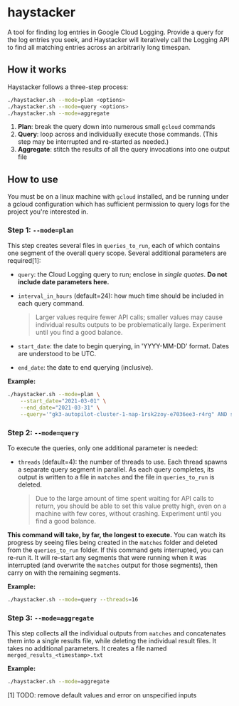 # haystacker
A tool for finding log entries in Google Cloud Logging. Provide a query for the log entries you seek, and Haystacker will iteratively call the Logging API to find all matching entries across an arbitrarily long timespan.

## How it works
Haystacker follows a three-step process:
```sh
./haystacker.sh --mode=plan <options>
./haystacker.sh --mode=query <options>
./haystacker.sh --mode=aggregate
```
1. **Plan**: break the query down into numerous small `gcloud` commands
2. **Query**: loop across and individually execute those commands. (This step may be interrupted and re-started as needed.)
3. **Aggregate**: stitch the results of all the query invocations into one output file

## How to use
You must be on a linux machine with `gcloud` installed, and be running under a gcloud configuration which has sufficient permission to query logs for the project you're interested in.

### Step 1: `--mode=plan`
This step creates several files in `queries_to_run`, each of which contains one segment of the overall query scope. Several additional parameters are required[1]:
* `query`:  the Cloud Logging query to run; enclose in *single quotes*. **Do not include date parameters here.**
* `interval_in_hours` (default=24): how much time should be included in each query command. 

    > Larger values require fewer API calls; smaller values may cause individual results outputs to be problematically large. Experiment until you find a good balance.
* `start_date`: the date to begin querying, in 'YYYY-MM-DD' format. Dates are understood to be UTC.
* `end_date`: the date to end querying (inclusive).

**Example:**
```sh
./haystacker.sh --mode=plan \
    --start_date="2021-03-01" \
    --end_date="2021-03-31" \
    --query='"gk3-autopilot-cluster-1-nap-1rsk2zoy-e7036ee3-r4rg" AND severity=WARNING'
```

### Step 2: `--mode=query`
To execute the queries, only one additional parameter is needed:
* `threads` (default=4): the number of threads to use. Each thread spawns a separate query segment in parallel. As each query completes, its output is written to a file in `matches` and the file in `queries_to_run` is deleted. 

    > Due to the large amount of time spent waiting for API calls to return, you should be able to set this value pretty high, even on a machine with few cores, without crashing. Experiment until you find a good balance.

**This command will take, by far, the longest to execute.** You can watch its progress by seeing files being created in the `matches` folder and deleted from the `queries_to_run` folder. If this command gets interrupted, you can re-run it. It will re-start any segments that were running when it was interrupted (and overwrite the `matches` output for those segments), then carry on with the remaining segments.

**Example:**
```sh
./haystacker.sh --mode=query --threads=16
```

### Step 3: `--mode=aggregate`
This step collects all the individual outputs from `matches` and concatenates them into a single results file, while deleting the individual result files. It takes no additional parameters. It creates a file named `merged_results_<timestamp>.txt`

**Example:**
```sh
./haystacker.sh --mode=aggregate
```



[1] TODO: remove default values and error on unspecified inputs